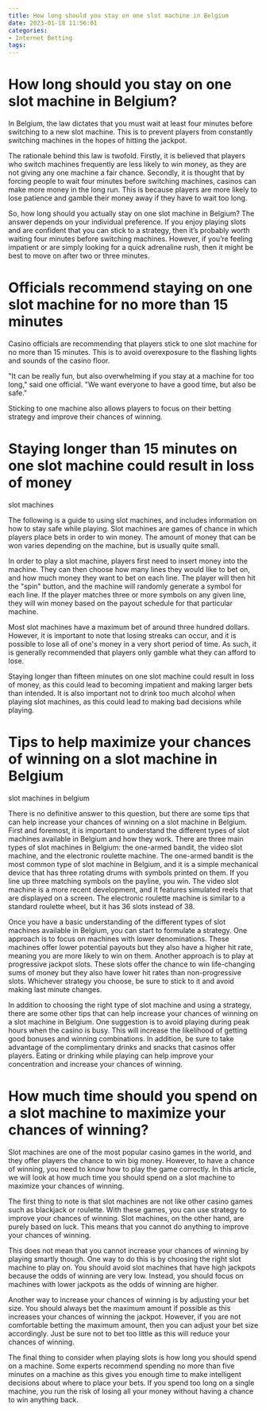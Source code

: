 ```yaml
---
title: How long should you stay on one slot machine in Belgium
date: 2023-01-18 11:56:01
categories:
- Internet Betting
tags:
---
```



#  How long should you stay on one slot machine in Belgium?

In Belgium, the law dictates that you must wait at least four minutes before switching to a new slot machine. This is to prevent players from constantly switching machines in the hopes of hitting the jackpot.

The rationale behind this law is twofold. Firstly, it is believed that players who switch machines frequently are less likely to win money, as they are not giving any one machine a fair chance. Secondly, it is thought that by forcing people to wait four minutes before switching machines, casinos can make more money in the long run. This is because players are more likely to lose patience and gamble their money away if they have to wait too long.

So, how long should you actually stay on one slot machine in Belgium? The answer depends on your individual preference. If you enjoy playing slots and are confident that you can stick to a strategy, then it’s probably worth waiting four minutes before switching machines. However, if you’re feeling impatient or are simply looking for a quick adrenaline rush, then it might be best to move on after two or three minutes.

#  Officials recommend staying on one slot machine for no more than 15 minutes

Casino officials are recommending that players stick to one slot machine for no more than 15 minutes. This is to avoid overexposure to the flashing lights and sounds of the casino floor.

"It can be really fun, but also overwhelming if you stay at a machine for too long," said one official. "We want everyone to have a good time, but also be safe."

Sticking to one machine also allows players to focus on their betting strategy and improve their chances of winning.

#  Staying longer than 15 minutes on one slot machine could result in loss of money

slot machines

The following is a guide to using slot machines, and includes information on how to stay safe while playing. Slot machines are games of chance in which players place bets in order to win money. The amount of money that can be won varies depending on the machine, but is usually quite small.

In order to play a slot machine, players first need to insert money into the machine. They can then choose how many lines they would like to bet on, and how much money they want to bet on each line. The player will then hit the "spin" button, and the machine will randomly generate a symbol for each line. If the player matches three or more symbols on any given line, they will win money based on the payout schedule for that particular machine.

Most slot machines have a maximum bet of around three hundred dollars. However, it is important to note that losing streaks can occur, and it is possible to lose all of one's money in a very short period of time. As such, it is generally recommended that players only gamble what they can afford to lose.

Staying longer than fifteen minutes on one slot machine could result in loss of money, as this could lead to becoming impatient and making larger bets than intended. It is also important not to drink too much alcohol when playing slot machines, as this could lead to making bad decisions while playing.

#  Tips to help maximize your chances of winning on a slot machine in Belgium

slot machines in belgium

There is no definitive answer to this question, but there are some tips that can help increase your chances of winning on a slot machine in Belgium. First and foremost, it is important to understand the different types of slot machines available in Belgium and how they work. There are three main types of slot machines in Belgium: the one-armed bandit, the video slot machine, and the electronic roulette machine. The one-armed bandit is the most common type of slot machine in Belgium, and it is a simple mechanical device that has three rotating drums with symbols printed on them. If you line up three matching symbols on the payline, you win. The video slot machine is a more recent development, and it features simulated reels that are displayed on a screen. The electronic roulette machine is similar to a standard roulette wheel, but it has 36 slots instead of 38.

Once you have a basic understanding of the different types of slot machines available in Belgium, you can start to formulate a strategy. One approach is to focus on machines with lower denominations. These machines offer lower potential payouts but they also have a higher hit rate, meaning you are more likely to win on them. Another approach is to play at progressive jackpot slots. These slots offer the chance to win life-changing sums of money but they also have lower hit rates than non-progressive slots. Whichever strategy you choose, be sure to stick to it and avoid making last minute changes.

In addition to choosing the right type of slot machine and using a strategy, there are some other tips that can help increase your chances of winning on a slot machine in Belgium. One suggestion is to avoid playing during peak hours when the casino is busy. This will increase the likelihood of getting good bonuses and winning combinations. In addition, be sure to take advantage of the complimentary drinks and snacks that casinos offer players. Eating or drinking while playing can help improve your concentration and increase your chances of winning.

#  How much time should you spend on a slot machine to maximize your chances of winning?

Slot machines are one of the most popular casino games in the world, and they offer players the chance to win big money. However, to have a chance of winning, you need to know how to play the game correctly. In this article, we will look at how much time you should spend on a slot machine to maximize your chances of winning.

The first thing to note is that slot machines are not like other casino games such as blackjack or roulette. With these games, you can use strategy to improve your chances of winning. Slot machines, on the other hand, are purely based on luck. This means that you cannot do anything to improve your chances of winning.

This does not mean that you cannot increase your chances of winning by playing smartly though. One way to do this is by choosing the right slot machine to play on. You should avoid slot machines that have high jackpots because the odds of winning are very low. Instead, you should focus on machines with lower jackpots as the odds of winning are higher.

Another way to increase your chances of winning is by adjusting your bet size. You should always bet the maximum amount if possible as this increases your chances of winning the jackpot. However, if you are not comfortable betting the maximum amount, then you can adjust your bet size accordingly. Just be sure not to bet too little as this will reduce your chances of winning.

The final thing to consider when playing slots is how long you should spend on a machine. Some experts recommend spending no more than five minutes on a machine as this gives you enough time to make intelligent decisions about where to place your bets. If you spend too long on a single machine, you run the risk of losing all your money without having a chance to win anything back.